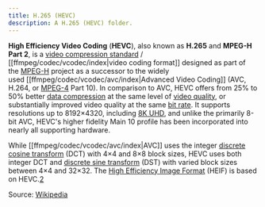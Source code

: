 ```yaml
---
title: H.265 (HEVC)
description: A H.265 (HEVC) folder.
---
```

**High Efficiency Video Coding** (**HEVC**), also known as **H.265** and **MPEG-H Part 2**, is a [video compression standard](https://en.wikipedia.org/wiki/Video_coding_format "Video coding format") / [[ffmpeg/codec/vcodec/index|video coding format]] designed as part of the [MPEG-H](https://en.wikipedia.org/wiki/MPEG-H "MPEG-H") project as a successor to the widely used [[ffmpeg/codec/vcodec/avc/index|Advanced Video Coding]] (AVC, H.264, or [MPEG-4](https://en.wikipedia.org/wiki/MPEG-4 "MPEG-4") Part 10). In comparison to AVC, HEVC offers from 25% to 50% better [data compression](https://en.wikipedia.org/wiki/Data_compression "Data compression") at the same level of [video quality](https://en.wikipedia.org/wiki/Video_quality "Video quality"), or substantially improved video quality at the same [bit rate](https://en.wikipedia.org/wiki/Bit_rate "Bit rate"). It supports resolutions up to 8192×4320, including [8K UHD](https://en.wikipedia.org/wiki/Ultra-high-definition_television "Ultra-high-definition television"), and unlike the primarily 8-bit AVC, HEVC's higher fidelity Main 10 profile has been incorporated into nearly all supporting hardware.

While [[ffmpeg/codec/vcodec/avc/index|AVC]] uses the integer [discrete cosine transform](https://en.wikipedia.org/wiki/Discrete_cosine_transform "Discrete cosine transform") (DCT) with 4×4 and 8×8 block sizes, HEVC uses both integer DCT and [discrete sine transform](https://en.wikipedia.org/wiki/Discrete_sine_transform "Discrete sine transform") (DST) with varied block sizes between 4×4 and 32×32. The [High Efficiency Image Format](https://en.wikipedia.org/wiki/High_Efficiency_Image_File_Format "High Efficiency Image File Format") (HEIF) is based on HEVC.[2](https://en.wikipedia.org/wiki/High_Efficiency_Video_Coding#cite_note-apple-2)

Source: [Wikipedia](https://en.wikipedia.org/wiki/High_Efficiency_Video_Coding)